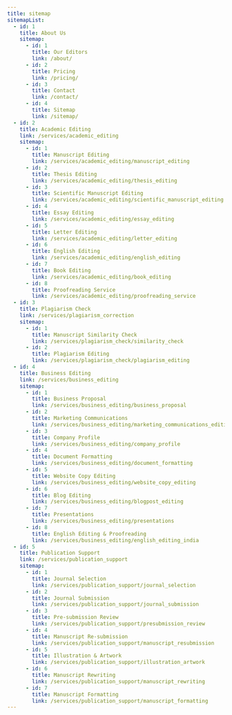 ```yaml
---
title: sitemap
sitemapList:
  - id: 1
    title: About Us
    sitemap:
      - id: 1
        title: Our Editors
        link: /about/
      - id: 2
        title: Pricing
        link: /pricing/
      - id: 3
        title: Contact
        link: /contact/
      - id: 4
        title: Sitemap
        link: /sitemap/
  - id: 2
    title: Academic Editing
    link: /services/academic_editing
    sitemap:
      - id: 1
        title: Manuscript Editing
        link: /services/academic_editing/manuscript_editing
      - id: 2
        title: Thesis Editing
        link: /services/academic_editing/thesis_editing
      - id: 3
        title: Scientific Manuscript Editing
        link: /services/academic_editing/scientific_manuscript_editing
      - id: 4
        title: Essay Editing
        link: /services/academic_editing/essay_editing
      - id: 5
        title: Letter Editing
        link: /services/academic_editing/letter_editing
      - id: 6
        title: English Editing
        link: /services/academic_editing/english_editing
      - id: 7
        title: Book Editing
        link: /services/academic_editing/book_editing
      - id: 8
        title: Proofreading Service
        link: /services/academic_editing/proofreading_service
  - id: 3
    title: Plagiarism Check
    link: /services/plagiarism_correction
    sitemap:
      - id: 1
        title: Manuscript Similarity Check
        link: /services/plagiarism_check/similarity_check
      - id: 2
        title: Plagiarism Editing
        link: /services/plagiarism_check/plagiarism_editing
  - id: 4
    title: Business Editing
    link: /services/business_editing
    sitemap:
      - id: 1
        title: Business Proposal
        link: /services/business_editing/business_proposal
      - id: 2
        title: Marketing Communications
        link: /services/business_editing/marketing_communications_editing
      - id: 3
        title: Company Profile
        link: /services/business_editing/company_profile
      - id: 4
        title: Document Formatting
        link: /services/business_editing/document_formatting
      - id: 5
        title: Website Copy Editing
        link: /services/business_editing/website_copy_editing
      - id: 6
        title: Blog Editing
        link: /services/business_editing/blogpost_editing
      - id: 7
        title: Presentations
        link: /services/business_editing/presentations
      - id: 8
        title: English Editing & Proofreading
        link: /services/business_editing/english_editing_india
  - id: 5
    title: Publication Support
    link: /services/publication_support
    sitemap:
      - id: 1
        title: Journal Selection
        link: /services/publication_support/journal_selection
      - id: 2
        title: Journal Submission
        link: /services/publication_support/journal_submission
      - id: 3
        title: Pre-submission Review
        link: /services/publication_support/presubmission_review
      - id: 4
        title: Manuscript Re-submission
        link: /services/publication_support/manuscript_resubmission
      - id: 5
        title: Illustration & Artwork
        link: /services/publication_support/illustration_artwork
      - id: 6
        title: Manuscript Rewriting
        link: /services/publication_support/manuscript_rewriting
      - id: 7
        title: Manuscript Formatting
        link: /services/publication_support/manuscript_formatting
---
```

